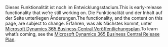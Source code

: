 <span data-ttu-id="eb381-101">Dieses Funktionalität ist noch im Entwicklungsstadium.</span><span class="sxs-lookup"><span data-stu-id="eb381-101">This is early-release functionality that we’re still working on.</span></span> <span data-ttu-id="eb381-102">Die Funktionalität und der Inhalt auf der Seite unterliegen Änderungen.</span><span class="sxs-lookup"><span data-stu-id="eb381-102">The functionality, and the content on this page, are subject to change.</span></span> <span data-ttu-id="eb381-103">Erfahren, was als Nächstes kommt, unter [Microsoft Dynamics 365 Business Central Veröffentlichungsplan](/dynamics365/release-plans/).</span><span class="sxs-lookup"><span data-stu-id="eb381-103">To learn what’s coming, see the [Microsoft Dynamics 365 Business Central Release Plan](/dynamics365/release-plans/).</span></span>